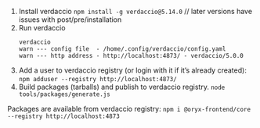 1. Install verdaccio
   `npm install -g verdaccio@5.14.0` // later versions have issues with post/pre/installation
2. Run verdaccio
   ```
   verdaccio
   warn --- config file  - /home/.config/verdaccio/config.yaml
   warn --- http address - http://localhost:4873/ - verdaccio/5.0.0
   ```
3. Add a user to verdaccio registry (or login with it if it’s already created):
   `npm adduser --registry http://localhost:4873/`
4. Build packages (tarballs) and publish to verdaccio registry.
   `node tools/packages/generate.js`

Packages are available from verdaccio registry:
`npm i @oryx-frontend/core --registry http://localhost:4873`
